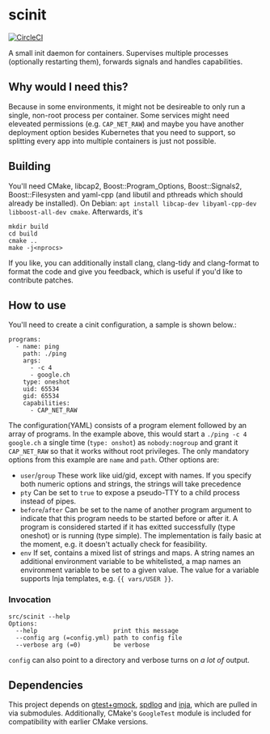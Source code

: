 # scinit
[![CircleCI](https://circleci.com/gh/uubk/scinit/tree/master.svg?style=shield)](https://circleci.com/gh/uubk/cinit/tree/master)

A small init daemon for containers. Supervises multiple processes (optionally restarting
them), forwards signals and handles capabilities.

## Why would I need this?
Because in some environments, it might not be desireable to only run a single, non-root
process per container. Some services might need eleveated permissions (e.g. `CAP_NET_RAW`)
and maybe you have another deployment option besides Kubernetes that you need to support,
so splitting every app into multiple containers is just not possible.

## Building
You'll need CMake, libcap2, Boost::Program_Options, Boost::Signals2, Boost::Filesysten
and yaml-cpp (and libutil and pthreads which should already be installed). On Debian:
`apt install libcap-dev libyaml-cpp-dev libboost-all-dev cmake`. Afterwards, it's
```
mkdir build
cd build
cmake ..
make -j<nprocs>
```
If you like, you can additionally install clang, clang-tidy and clang-format to format
the code and give you feedback, which is useful if you'd like to contribute patches.

## How to use
You'll need to create a cinit configuration, a sample is shown below.:
```
programs:
  - name: ping
    path: ./ping
    args:
      - -c 4
      - google.ch
    type: oneshot
    uid: 65534
    gid: 65534
    capabilities:
      - CAP_NET_RAW
```
The configuration(YAML) consists of a program element followed by an array of programs.
In the example above, this would start a `./ping -c 4 google.ch` a single time (`type: onshot`) as
`nobody:nogroup` and grant it `CAP_NET_RAW` so that it works without root privileges.
The only mandatory options from this example are `name` and `path`. Other options are:

* `user`/`group` These work like uid/gid, except with names. If you specify both numeric options and strings, the strings will take precedence
* `pty` Can be set to `true` to expose a pseudo-TTY to a child process instead of pipes.
* `before`/`after` Can be set to the name of another program argument to indicate that this program needs to be started before or after it. A program is considered started if it has exitted successfully (type oneshot) or is running (type simple). The implementation is faily basic at the moment, e.g. it doesn't actually check for feasibility.
* `env` If set, contains a mixed list of strings and maps. A string names an additional environment variable to be whitelisted, a map names an environment variable to be set to a given value. The value for a variable supports Inja templates, e.g. `{{ vars/USER }}`.

### Invocation
```
src/scinit --help 
Options:
  --help                     print this message
  --config arg (=config.yml) path to config file
  --verbose arg (=0)         be verbose
```
`config` can also point to a directory and verbose turns on *a lot of* output.


## Dependencies
This project depends on [gtest+gmock](https://github.com/google/googletest), 
[spdlog](https://github.com/gabime/spdlog) and [inja](https://github.com/uubk/inja),
which are pulled in via submodules. Additionally, CMake's `GoogleTest` module is 
included for compatibility with earlier CMake versions.